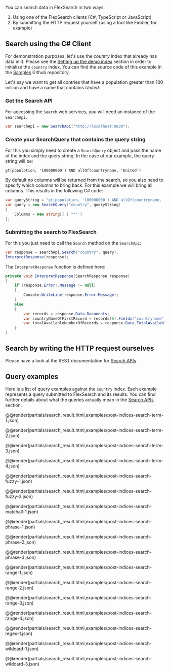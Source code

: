 You can search data in FlexSearch in two ways:

1. Using one of the FlexSearch clients (C#, TypeScript or JavaScript)
2. By submitting the HTTP request yourself (using a tool like Fiddler, for example)

## Search using the C# Client

For demonstration purposes, let's use the *country* index that already has data in it. Please see the [Setting up the demo index] section in order to initialize the `country` index.
You can find the source code of this example in the [Samples] Github repository.

Let's say we want to get all contries that have a population greater than 100 million and have a name that contains *United*.

### Get the Search API

For accessing the `Search` web services, you will need an instance of the `SearchApi`. 

```csharp
var searchApi = new SearchApi("http://localhost:9800");
```

### Create your SearchQuery that contains the query string

For this you simply need to create a `SearchQuery` object and pass the name of the index and the query string.
In the case of our example, the query string will be:

```
gt(population, '100000000') AND allOf(countryname, 'United')
```

By default no columns will be returned from the search, so you also need to specify which columns to bring back. For this example we will bring all columns.
This results in the following C# code:

```csharp
var queryString = "gt(population, '100000000') AND allOf(countryname, 'United')";
var query = new SearchQuery("country", queryString)
{
    Columns = new string[] { "*" }
};
```

### Submitting the search to FlexSearch

For this you just need to call the `Search` method on the `SearchApi`:

```csharp
var response = searchApi.Search("country", query);
InterpretResponse(response);
```

The `InterpretResponse` function is defined here:
```csharp
private void InterpretResponse(SearchResponse response)
{
    if (response.Error?.Message != null)
    {
        Console.WriteLine(response.Error.Message);
    }
    else
    {
        var records = response.Data.Documents;
        var countryNameOfFirstRecord = records[0].Fields["countryname"];
        var totalAvailableNumberOfRecords = response.Data.TotalAvailable;
    }
}
```

## Search by writing the HTTP request ourselves

Please have a look at the REST documentation for [Search APIs].

## Query examples

Here is a list of query examples against the `country` index. Each example represents a query submitted to FlexSearch and its results. 
You can find further details about what the queries actually mean in the [Search APIs] section.

@@render(partials/search_result.html,examples/post-indices-search-term-1.json)

@@render(partials/search_result.html,examples/post-indices-search-term-2.json)

@@render(partials/search_result.html,examples/post-indices-search-term-3.json)

@@render(partials/search_result.html,examples/post-indices-search-term-4.json)

@@render(partials/search_result.html,examples/post-indices-search-fuzzy-1.json)

@@render(partials/search_result.html,examples/post-indices-search-fuzzy-3.json)

@@render(partials/search_result.html,examples/post-indices-search-matchall-1.json)

@@render(partials/search_result.html,examples/post-indices-search-phrase-1.json)

@@render(partials/search_result.html,examples/post-indices-search-phrase-2.json)

@@render(partials/search_result.html,examples/post-indices-search-phrase-3.json)

@@render(partials/search_result.html,examples/post-indices-search-range-1.json)

@@render(partials/search_result.html,examples/post-indices-search-range-2.json)

@@render(partials/search_result.html,examples/post-indices-search-range-3.json)

@@render(partials/search_result.html,examples/post-indices-search-range-4.json)

@@render(partials/search_result.html,examples/post-indices-search-regex-1.json)

@@render(partials/search_result.html,examples/post-indices-search-wildcard-1.json)

@@render(partials/search_result.html,examples/post-indices-search-wildcard-3.json)

[Search APIs]: ../../QueryTypes
[Predefined Queries]: ../concepts/predefined-queries
[Setting up the demo index]: ../demo-index/setting-up-demo-index
[Samples]: https://github.com/FlexSearch/Samples/blob/master/src/Samples/CSharpClient/SearchData.cs